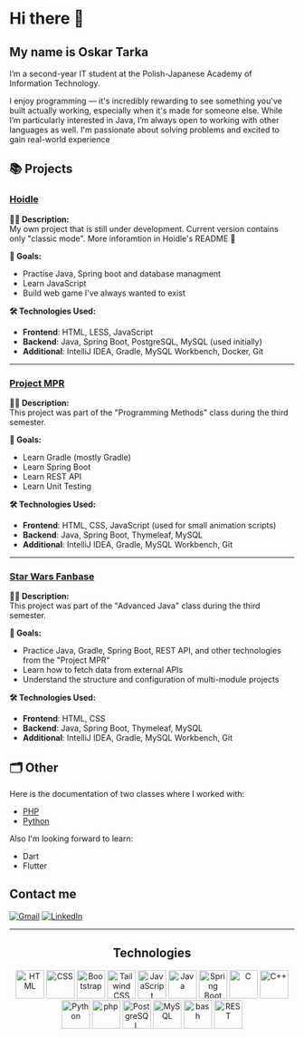 # Hi there 👋  

## My name is Oskar Tarka  
I’m a second-year IT student at the Polish-Japanese Academy of Information Technology.

I enjoy programming — it's incredibly rewarding to see something you've built actually working, especially when it's made for someone else. While I’m particularly interested in Java, I’m always open to working with other languages as well. I'm passionate about solving problems and excited to gain real-world experience

## 📚 Projects
### [Hoidle](https://github.com/Sekanko/Hoidle)
**🧑‍💻 Description:**  
My own project that is still under development. Current version contains only "classic mode". More inforamtion in Hoidle's README 📖

**🎯 Goals:**  
- Practise Java, Spring boot and database managment
- Learn JavaScript
- Build web game I've always wanted to exist

**🛠️ Technologies Used:**  
- **Frontend**: HTML, LESS, JavaScript  
- **Backend**: Java, Spring Boot, PostgreSQL, MySQL (used initially)  
- **Additional**: IntelliJ IDEA, Gradle, MySQL Workbench, Docker, Git

---

### [Project MPR](https://github.com/Sekanko/Projekt_MPR)
**🧑‍💻 Description:**    
This project was part of the "Programming Methods" class during the third semester.

**🎯 Goals:**  
- Learn Gradle (mostly Gradle)
- Learn Spring Boot
- Learn REST API
- Learn Unit Testing

**🛠️ Technologies Used:** 
- **Frontend**: HTML, CSS, JavaScript (used for small animation scripts)
- **Backend**: Java, Spring Boot, Thymeleaf, MySQL
- **Additional**: IntelliJ IDEA, Gradle, MySQL Workbench, Git

---

### [Star Wars Fanbase](https://github.com/Sekanko/star-wars-fanbase)
**🧑‍💻 Description:**  
This project was part of the "Advanced Java" class during the third semester.

**🎯 Goals:**  
- Practice Java, Gradle, Spring Boot, REST API, and other technologies from the "Project MPR"
- Learn how to fetch data from external APIs
- Understand the structure and configuration of multi-module projects

**🛠️ Technologies Used:**  
- **Frontend**: HTML, CSS  
- **Backend**: Java, Spring Boot, Thymeleaf, MySQL  
- **Additional**: IntelliJ IDEA, Gradle, MySQL Workbench, Git

## 🗂️ Other
Here is the documentation of two classes where I worked with:  

- [PHP](https://github.com/Sekanko/PHP-Class)  
- [Python](https://github.com/Sekanko/Python-ai)

Also I'm looking forward to learn:
- Dart
- Flutter

## **Contact me**

 [![Gmail](https://img.shields.io/badge/Gmail-EA4335.svg?style=for-the-badge&logo=Gmail&logoColor=white)](mailto:oskartarkapraca@gmail.com)
 [![LinkedIn](https://img.shields.io/badge/LinkedIn-0077B5?style=for-the-badge&logo=linkedin&logoColor=white)](https://www.linkedin.com/in/oskar-tarka-324419354/)
 
---

<div align='center'">
      <h2>Technologies</h2>
</div>
<div align='center'>
	<td><img width="50" src="https://raw.githubusercontent.com/marwin1991/profile-technology-icons/refs/heads/main/icons/html.png" alt="HTML" title="HTML"/></td>
	<td><img width="50" src="https://raw.githubusercontent.com/marwin1991/profile-technology-icons/refs/heads/main/icons/css.png" alt="CSS" title="CSS"/></td>
	<td><img width="50" src="https://raw.githubusercontent.com/marwin1991/profile-technology-icons/refs/heads/main/icons/bootstrap.png" alt="Bootstrap" title="Bootstrap"/></td>
	<td><img width="50" src="https://raw.githubusercontent.com/marwin1991/profile-technology-icons/refs/heads/main/icons/tailwind_css.png" alt="Tailwind CSS" title="Tailwind CSS"/></td>
	<td><img width="50" src="https://raw.githubusercontent.com/marwin1991/profile-technology-icons/refs/heads/main/icons/javascript.png" alt="JavaScript" title="JavaScript"/></td>
	<td><img width="50" src="https://raw.githubusercontent.com/marwin1991/profile-technology-icons/refs/heads/main/icons/java.png" alt="Java" title="Java"/></td>
	<td><img width="50" src="https://raw.githubusercontent.com/marwin1991/profile-technology-icons/refs/heads/main/icons/spring_boot.png" alt="Spring Boot" title="Spring Boot"/></td>
  <td><img width="50" src="https://raw.githubusercontent.com/marwin1991/profile-technology-icons/refs/heads/main/icons/c.png" alt="C" title="C"/></td>
	<td><img width="50" src="https://raw.githubusercontent.com/marwin1991/profile-technology-icons/refs/heads/main/icons/c++.png" alt="C++" title="C++"/></td>
	<td><img width="50" src="https://raw.githubusercontent.com/marwin1991/profile-technology-icons/refs/heads/main/icons/python.png" alt="Python" title="Python"/></td>
	<td><img width="50" src="https://raw.githubusercontent.com/marwin1991/profile-technology-icons/refs/heads/main/icons/php.png" alt="php" title="php"/></td>
	<td><img width="50" src="https://raw.githubusercontent.com/marwin1991/profile-technology-icons/refs/heads/main/icons/postgresql.png" alt="PostgreSQL" title="PostgreSQL"/></td>
	<td><img width="50" src="https://raw.githubusercontent.com/marwin1991/profile-technology-icons/refs/heads/main/icons/mysql.png" alt="MySQL" title="MySQL"/></td>
	<td><img width="50" src="https://raw.githubusercontent.com/marwin1991/profile-technology-icons/refs/heads/main/icons/bash.png" alt="bash" title="bash"/></td>
	<td><img width="50" src="https://raw.githubusercontent.com/marwin1991/profile-technology-icons/refs/heads/main/icons/rest.png" alt="REST" title="REST"/></td>
</div>

<!--
**Sekanko/Sekanko** is a ✨ _special_ ✨ repository because its `README.md` (this file) appears on your GitHub profile.

Here are some ideas to get you started:

- 🔭 I’m currently working on ...
- 🌱 I’m currently learning ...
- 👯 I’m looking to collaborate on ...
- 🤔 I’m looking for help with ...
- 💬 Ask me about ...
- 📫 How to reach me: ...
- 😄 Pronouns: ...
- ⚡ Fun fact: ...
-->
